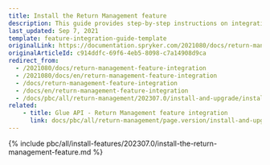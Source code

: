 ```yaml
---
title: Install the Return Management feature
description: This guide provides step-by-step instructions on integrating the Return Management feature into your project.
last_updated: Sep 7, 2021
template: feature-integration-guide-template
originalLink: https://documentation.spryker.com/2021080/docs/return-management-feature-integration
originalArticleId: c914ddfc-69f6-4eb5-8098-c7a14908d9ca
redirect_from:
  - /2021080/docs/return-management-feature-integration
  - /2021080/docs/en/return-management-feature-integration
  - /docs/return-management-feature-integration
  - /docs/en/return-management-feature-integration
  - /docs/pbc/all/return-management/202307.0/install-and-upgrade/install-the-return-management-feature.html
related:
    - title: Glue API - Return Management feature integration
      link: docs/pbc/all/return-management/page.version/install-and-upgrade/install-the-return-management-glue-api.html
---
```


{% include pbc/all/install-features/202307.0/install-the-return-management-feature.md %} <!-- To edit, see /_includes/pbc/all/install-features/202307.0/install-the-return-management-feature.md -->
